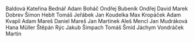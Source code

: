 Baldová Kateřina
Bednář Adam
Boháč Ondřej
Bubeník Ondřej
David Marek
Dobrev Šimon
Heblt Tomáš
Jeřábek Jan
Koudelka Max
Kropáček Adam
Kvapil Adam
Mareš Daniel
Mareš Jan
Martínek Aleš
Mencl Jan
Mudráková Hana
Müller Štěpán
Rýc Jakub
Šimpach Tomáš
Šmíd Jáchym
Vondráček Martin
